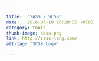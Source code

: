```yaml
---

title:  "SASS / SCSS"
date:   2016-03-10 10:28:30 -0700
category: tools
thumb-image: sass.png
link: http://sass-lang.com/
alt-tag: "SCSS Logo"

---
```

